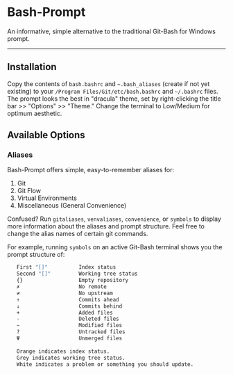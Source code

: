 # Bash-Prompt
An informative, simple alternative to the traditional Git-Bash for Windows prompt.
***
## Installation
Copy the contents of `bash.bashrc` and `~.bash_aliases` (create if not yet existing) to your `/Program Files/Git/etc/bash.bashrc` and `~/.bashrc` files. The prompt looks the best in "dracula" theme, set by right-clicking the title bar >> "Options" >> "Theme." Change the terminal to Low/Medium for optimum aesthetic.

## Available Options

### Aliases

Bash-Prompt offers simple, easy-to-remember aliases for:
1. Git
2. Git Flow
3. Virtual Environments
4. Miscellaneous (General Convenience)

Confused? Run `gitaliases`, `venvaliases`, `convenience`, or `symbols` to display more information about the aliases and prompt structure. Feel free to change the alias names of certain git commands.

For example, running `symbols` on an active Git-Bash terminal shows you the prompt structure of:
```bash
   First "[]"          Index status
   Second "[]"         Working tree status
   {}                  Empty repository
   ✗                   No remote
   ≠                   No upstream
   ↑                   Commits ahead
   ↓                   Commits behind
   +                   Added files
   -                   Deleted files
   ~                   Modified files
   ?                   Untracked files
   Ψ                   Unmerged files
   
   Orange indicates index status.
   Grey indicates working tree status.
   White indicates a problem or something you should update.
```



